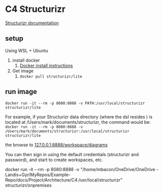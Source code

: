 # C4 Structurizr

[Structurizr documentation](https://docs.structurizr.com/)

## setup

Using WSL + Ubuntu

1. install docker
   1. [Docker install instructions](https://docs.docker.com/engine/install/ubuntu/)
2. Get image
   1. ```docker pull structurizr/lite```

## run image

```docker run -it --rm -p 8080:8080 -v PATH:/usr/local/structurizr structurizr/lite```

For example, if your Structurizr data directory (where the dsl resides ) is located at /Users/mark/documents/structurizr, the command would be:
```docker run -it --rm -p 8080:8888 -v /Users/mark/documents/structurizr:/usr/local/structurizr structurizr/lite```

the browse to [127.0.0.1:8888/workspace/diagrams](127.0.0.1:8888/workspace/diagrams)

You can then sign in using the default credentials (structurizr and password), and start to create workspaces, etc.


docker run -it --rm -p 8080:8888 -v "/home/mbacon/OneDrive/OneDrive - Landis+Gyr/MyRepos/Example-Repo/docs/Project/Architecture/C4:/usr/local/structurizr" structurizr/onpremises